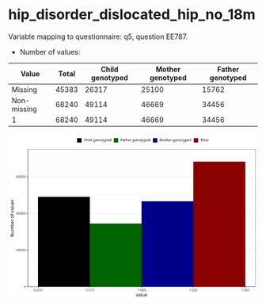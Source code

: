 # hip_disorder_dislocated_hip_no_18m
Variable mapping to questionnaire: q5, question EE787.
- Number of values:

| Value | Total | Child genotyped | Mother genotyped | Father genotyped |
| ----- | ----- | --------------- | ---------------- | ---------------- |
| Missing | 45383 | 26317 | 25100 | 15762 |
| Non-missing | 68240 | 49114 | 46669 | 34456 |
| 1 | 68240 | 49114 | 46669 | 34456 |



![](hip_disorder_dislocated_hip_no_18m_n.png)



